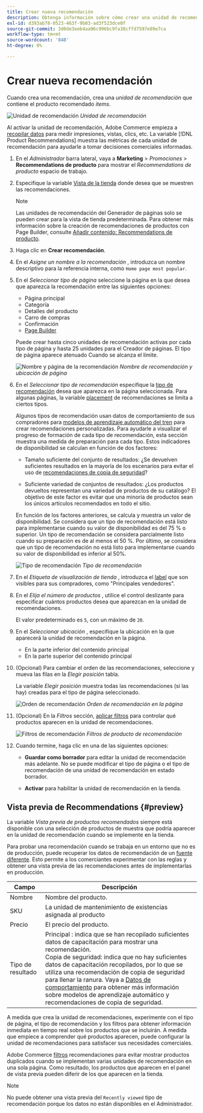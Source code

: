 ```yaml
---
title: Crear nueva recomendación
description: Obtenga información sobre cómo crear una unidad de recomendación de producto.
exl-id: d393ab78-0523-463f-9b03-ad3f523dce0f
source-git-commit: 3d0de3eeb4aa96c996bc9fa38cffd7597e89e7ca
workflow-type: tm+mt
source-wordcount: '848'
ht-degree: 0%

---
```


# Crear nueva recomendación

Cuando crea una recomendación, crea una _unidad de recomendación_ que contiene el producto recomendado _items_.

![Unidad de recomendación](assets/unit.png)
_Unidad de recomendación_

Al activar la unidad de recomendación, Adobe Commerce empieza a [recopilar datos](workspace.md) para medir impresiones, vistas, clics, etc. La variable [!DNL Product Recommendations] muestra las métricas de cada unidad de recomendación para ayudarle a tomar decisiones comerciales informadas.

1. En el _Administrador_ barra lateral, vaya a **Marketing** > _Promociones_ > **Recommendations de producto** para mostrar el _Recommendations de producto_ espacio de trabajo.

1. Especifique la variable [Vista de la tienda](https://experienceleague.adobe.com/docs/commerce-admin/start/setup/websites-stores-views.html#scope-settings) donde desea que se muestren las recomendaciones.

   >[!NOTE]
   >
   > Las unidades de recomendación del Generador de páginas solo se pueden crear para la vista de tienda predeterminada. Para obtener más información sobre la creación de recomendaciones de productos con Page Builder, consulte [Añadir contenido: Recommendations de producto](https://experienceleague.adobe.com/docs/commerce-admin/page-builder/add-content/recommendations.html).

1. Haga clic en **Crear recomendación**.

1. En el _Asigne un nombre a la recomendación_ , introduzca un nombre descriptivo para la referencia interna, como `Home page most popular`.

1. En el _Seleccionar tipo de página_ seleccione la página en la que desea que aparezca la recomendación entre las siguientes opciones:

   - Página principal
   - Categoría
   - Detalles del producto
   - Carro de compras
   - Confirmación
   - [Page Builder](https://experienceleague.adobe.com/docs/commerce-admin/page-builder/add-content/recommendations.html)

   Puede crear hasta cinco unidades de recomendación activas por cada tipo de página y hasta 25 unidades para el Creador de páginas. El tipo de página aparece atenuado Cuando se alcanza el límite.

   ![Nombre y página de la recomendación](assets/create-recommendation.png)
   _Nombre de recomendación y ubicación de página_

1. En el _Seleccionar tipo de recomendación_ especifique la [tipo de recomendación](type.md) desea que aparezca en la página seleccionada. Para algunas páginas, la variable [placement](placement.md) de recomendaciones se limita a ciertos tipos.

   Algunos tipos de recomendación usan datos de comportamiento de sus compradores para [modelos de aprendizaje automático del tren](behavioral-data.md) para crear recomendaciones personalizadas. Para ayudarle a visualizar el progreso de formación de cada tipo de recomendación, esta sección muestra una medida de preparación para cada tipo. Estos indicadores de disponibilidad se calculan en función de dos factores:

   - Tamaño suficiente del conjunto de resultados: ¿Se devuelven suficientes resultados en la mayoría de los escenarios para evitar el uso de [recomendaciones de copia de seguridad](behavioral-data.md#backuprecs)?

   - Suficiente variedad de conjuntos de resultados: ¿Los productos devueltos representan una variedad de productos de su catálogo? El objetivo de este factor es evitar que una minoría de productos sean los únicos artículos recomendados en todo el sitio.

   En función de los factores anteriores, se calcula y muestra un valor de disponibilidad. Se considera que un tipo de recomendación está listo para implementarse cuando su valor de disponibilidad es del 75 % o superior. Un tipo de recomendación se considera parcialmente listo cuando su preparación es de al menos el 50 %. Por último, se considera que un tipo de recomendación no está listo para implementarse cuando su valor de disponibilidad es inferior al 50%.

   ![Tipo de recomendación](assets/create-recommendation-select-type.png)
   _Tipo de recomendación_

1. En el _Etiqueta de visualización de tienda_ , introduzca el [label](placement.md#recommendation-labels) que son visibles para sus compradores, como &quot;Principales vendedores&quot;.

1. En el _Elija el número de productos_ , utilice el control deslizante para especificar cuántos productos desea que aparezcan en la unidad de recomendaciones.

   El valor predeterminado es `5`, con un máximo de `20`.

1. En el _Seleccionar ubicación_ , especifique la ubicación en la que aparecerá la unidad de recomendación en la página.

   - En la parte inferior del contenido principal
   - En la parte superior del contenido principal

1. (Opcional) Para cambiar el orden de las recomendaciones, seleccione y mueva las filas en la _Elegir posición_ tabla.

   La variable _Elegir posición_ muestra todas las recomendaciones (si las hay) creadas para el tipo de página seleccionado.

   ![Orden de recomendación](assets/create-recommendation-select-placement.png)
   _Orden de recomendación en la página_

1. (Opcional) En la _Filtros_ sección, [aplicar filtros](filters.md) para controlar qué productos aparecen en la unidad de recomendaciones.

   ![Filtros de recomendación](assets/create-recommendation-filter-products.png)
   _Filtros de producto de recomendación_

1. Cuando termine, haga clic en una de las siguientes opciones:

   - **Guardar como borrador** para editar la unidad de recomendación más adelante. No se puede modificar el tipo de página o el tipo de recomendación de una unidad de recomendación en estado borrador.

   - **Activar** para habilitar la unidad de recomendación en la tienda.

## Vista previa de Recommendations {#preview}

La variable _Vista previa de productos recomendados_ siempre está disponible con una selección de productos de muestra que podría aparecer en la unidad de recomendación cuando se implemente en la tienda.

Para probar una recomendación cuando se trabaja en un entorno que no es de producción, puede recuperar los datos de recomendación de un [fuente diferente](settings.md). Esto permite a los comerciantes experimentar con las reglas y obtener una vista previa de las recomendaciones antes de implementarlas en producción.

| Campo | Descripción |
|---|---|
| Nombre | Nombre del producto. |
| SKU | La unidad de mantenimiento de existencias asignada al producto |
| Precio | El precio del producto. |
| Tipo de resultado | Principal : indica que se han recopilado suficientes datos de capacitación para mostrar una recomendación.<br />Copia de seguridad: indica que no hay suficientes datos de capacitación recopilados, por lo que se utiliza una recomendación de copia de seguridad para llenar la ranura. Vaya a [Datos de comportamiento](behavioral-data.md) para obtener más información sobre modelos de aprendizaje automático y recomendaciones de copia de seguridad. |

A medida que crea la unidad de recomendaciones, experimente con el tipo de página, el tipo de recomendación y los filtros para obtener información inmediata en tiempo real sobre los productos que se incluirán. A medida que empiece a comprender qué productos aparecen, puede configurar la unidad de recomendaciones para satisfacer sus necesidades comerciales.

Adobe Commerce [filtros](filters.md) recomendaciones para evitar mostrar productos duplicados cuando se implementan varias unidades de recomendación en una sola página. Como resultado, los productos que aparecen en el panel de vista previa pueden diferir de los que aparecen en la tienda.

>[!NOTE]
>
> No puede obtener una vista previa del `Recently viewed` tipo de recomendación porque los datos no están disponibles en el Administrador.
